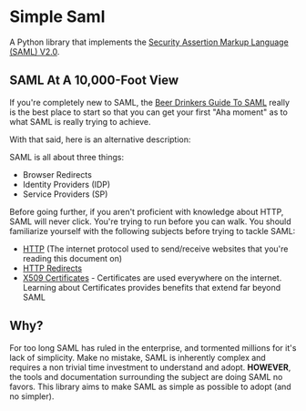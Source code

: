 # Simple Saml

A Python library that implements the [Security Assertion Markup Language (SAML) V2.0](http://saml.xml.org/saml-specifications).


## SAML At A 10,000-Foot View

If you're completely new to SAML, the [Beer Drinkers Guide To SAML](https://duo.com/blog/the-beer-drinkers-guide-to-saml) really is the best place to start so that you can get your first "Aha moment" as to what SAML is really trying to achieve.

With that said, here is an alternative description:

SAML is all about three things:

  * Browser Redirects
  * Identity Providers (IDP)
  * Service Providers (SP)

Before going further, if you aren't proficient with knowledge about HTTP, SAML will never click. You're trying to run before you can walk. You should familiarize yourself with the following subjects before trying to tackle SAML:

  * [HTTP](https://developer.mozilla.org/en-US/docs/Web/HTTP) (The internet protocol used to send/receive websites that you're reading this document on)
  * [HTTP Redirects](https://developer.mozilla.org/en-US/docs/Web/HTTP/Redirections)
  * [X509 Certificates](https://en.wikipedia.org/wiki/X.509) - Certificates are used everywhere on the internet. Learning about Certificates provides benefits that extend far beyond SAML

## Why?

For too long SAML has ruled in the enterprise, and tormented millions for it's lack of simplicity. Make no mistake, SAML is inherently complex and requires a non trivial time investment to understand and adopt. **HOWEVER**, the tools and documentation surrounding the subject are doing SAML no favors. This library aims to make SAML as simple as possible to adopt (and no simpler).